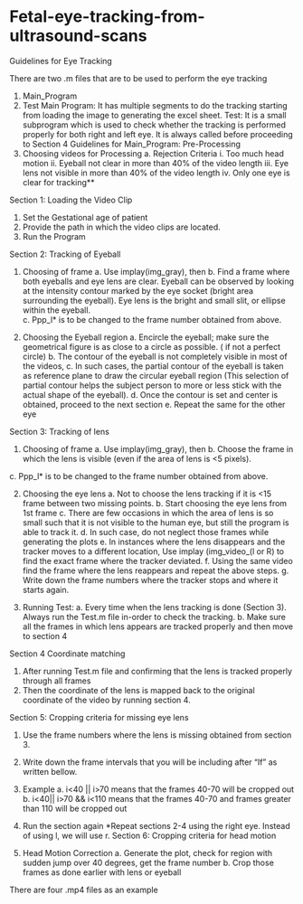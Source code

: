 # Fetal-eye-tracking-from-ultrasound-scans

Guidelines for Eye Tracking

There are two .m files that are to be used to perform the eye tracking 
1.	Main_Program
2.	Test
Main Program:
It has multiple segments to do the tracking starting from loading the image to generating the excel sheet.
Test:
It is a small subprogram which is used to check whether the tracking is performed properly for both right and left eye. It is always called before proceeding to Section 4
Guidelines for Main_Program:
Pre-Processing
1.	Choosing videos for Processing
a.	Rejection Criteria 
i.	Too much head motion
ii.	Eyeball not clear in more than 40% of the video length
iii.	Eye lens not visible in more than 40% of the video length
iv.	Only one eye is clear for tracking**

Section 1:
Loading the Video Clip
 
1.	Set the Gestational age of patient
2.	Provide the path in which the video clips are located.
3.	Run the Program


Section 2:
Tracking of Eyeball
1.	Choosing of frame
a.	Use implay(img_gray), then 
b.	Find a frame where both eyeballs and eye lens are clear. Eyeball can be observed by looking at the intensity contour marked by the eye socket (bright area surrounding the eyeball). Eye lens is the bright and small slit, or ellipse within the eyeball.  
c.	Ppp_l* is to be changed to the frame number obtained from above.

2.	Choosing the Eyeball region
a.	Encircle the eyeball; make sure the geometrical figure is as close to a circle as possible.   ( if not a perfect circle)
b.	The contour of the eyeball is not completely visible in most of the videos,
c.	In such cases, the partial contour of the eyeball is taken as reference plane to draw the circular eyeball region (This selection of partial contour helps the subject person to more or less stick with the actual shape of the eyeball).
d.	Once the contour is set and center is obtained, proceed to the next section
e.	Repeat the same for the other eye

Section 3:
Tracking of lens
1.	Choosing of frame
a.	Use implay(img_gray), then 
b.	Choose the frame in which the lens is visible (even if the area of lens is <5 pixels).
 
c.	Ppp_l* is to be changed to the frame number obtained from above.

2.	Choosing the eye lens
a.	Not to choose the lens tracking if it is <15 frame between two missing points.
b.	Start choosing the eye lens from 1st frame
c.	There are few occasions in which the area of lens is so small such that it is not visible to the human eye, but still the program is able to track it. 
d.	In such case, do not neglect those frames while generating the plots
e.	In instances where the lens disappears and the tracker moves to a different location, Use implay (img_video_(l or R) to find the exact frame where the tracker deviated.
f.	Using the same video find the frame where the lens reappears and repeat the above steps. 
g.	Write down the frame numbers where the tracker stops and where it starts again. 

3.	Running Test:
a.	Every time when the lens tracking is done (Section 3). Always run the Test.m file in-order to check the tracking.
b.	Make sure all the frames in which lens appears are tracked properly and then move to section 4

Section 4
Coordinate matching
1.	After running Test.m file and confirming that the lens is tracked properly through all frames
2.	Then the coordinate of the lens is mapped back to the original coordinate of the video by running section 4.
 
Section 5:
Cropping criteria for missing eye lens 
1.	Use the frame numbers where the lens is missing obtained from section 3. 
2.	Write down the frame intervals that you will be including after “If” as written bellow. 

 

3.	Example
a.	i<40 || i>70 means that the frames 40-70 will be cropped out
b.	i<40|| i>70 && i<110 means that the frames 40-70 and frames greater than 110 will be cropped out
4.	Run the section again
*Repeat sections 2-4 using the right eye. Instead of using l, we will use r.
Section 6:
Cropping criteria for head motion
4.	Head Motion Correction
a.	Generate the plot, check for region with sudden jump over 40 degrees, get the frame number
b.	Crop those frames as  done earlier with lens or eyeball



There are four .mp4 files as an example 
